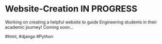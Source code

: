 # Website-Creation IN PROGRESS
Working on creating a helpful website to guide Engineering students in their academic journey!
Coming soon...

#html, #django #Python

